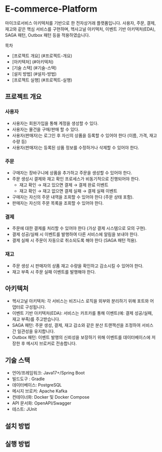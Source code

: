 # E-commerce-Platform
마이크로서비스 아키텍처를 기반으로 한 전자상거래 플랫폼입니다.
사용자, 주문, 결제, 재고와 같은 핵심 서비스를 구현하며, 
헥사고널 아키텍처, 이벤트 기반 아키텍처(EDA), SAGA 패턴, Outbox 패턴 등을 적용하였습니다.

목차
- [프로젝트 개요] (#프로젝트-개요)
- [아키텍처] (#아키텍처)
- [기술 스택] (#기술-스택)
- [설치 방법] (#설치-방법)
- [프로젝트 실행] (#프로젝트-실행)

## 프로젝트 개요
### 사용자
- 사용자는 회원가입을 통해 계정을 생성할 수 있다.
- 사용자는 물건을 구매/판매 할 수 있다.
- 사용자(판매자)는 로그인 후 자신의 상품을 등록할 수 있어야 한다 (이름, 가격, 재고 수량 등)
- 사용자(판매자)는 등록된 상품 정보를 수정하거나 삭제할 수 있어야 한다.

### 주문
- 구매자는 장바구니에 상품을 추가하고 주문을 생성할 수 있어야 한다.
- 주문 생성시 결제와 재고 확인 프로세스가 비동기적으로 진행되어야 한다.
    - 재고 확인 → 재고 있으면 결제 → 결제 완료 이벤트
    - 재고 확인 → 재고 없으면 결제 실패 → 결제 실패 이벤트
- 구매자는 자신의 주문 내역을 조회할 수 있어야 한다 (주문 상태 포함).
- 판매자는 자신의 주문 목록을 조회할 수 있어야 한다.

### 결제
- 주문에 대한 결제를 처리할 수 있어야 한다 (가상 결제 시스템으로 모의 구현).
- 결제 성공/실패 시 이벤트를 발행하여 다른 서비스에 알림을 보내야 한다.
- 결제 실패 시 주문이 자동으로 취소되도록 해야 한다 (SAGA 패턴 적용).

### 재고
- 주문 생성 시 판매자의 상품 재고 수량을 확인하고 감소시킬 수 있어야 한다.
- 재고 부족 시 주문 실패 이벤트를 발행해야 한다.

## 아키텍처
- 헥사고널 아키텍처: 각 서비스는 비즈니스 로직을 외부와 분리하기 위해 포트와 어댑터로 구성됩니다.
- 이벤트 기반 아키텍처(EDA): 서비스는 카프카를 통해 이벤트(예: 결제 성공/실패, 재고 부족)를 주고받습니다.
- SAGA 패턴: 주문 생성, 결제, 재고 감소와 같은 분산 트랜잭션을 조정하여 서비스 간 일관성을 유지합니다.
- Outbox 패턴: 이벤트 발행의 신뢰성을 보장하기 위해 이벤트를 데이터베이스에 저장한 후 메시지 브로커로 전송합니다.

## 기술 스택
- 언어/프레임워크: Java17+/Spring Boot
- 빌드도구 : Gradle
- 데이터베이스: PostgreSQL
- 메시지 브로커: Apache Kafka
- 컨테이너화: Docker 및 Docker Compose
- API 문서화: OpenAPI/Swagger
- 테스트: JUnit

## 설치 방법

## 실행 방법


